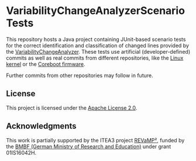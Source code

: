 # VariabilityChangeAnalyzerScenarioTests
This repository hosts a Java project containing JUnit-based scenario tests for the correct identification and classification of changed lines provided by the [VariabilityChangeAnalyzer](https://github.com/CommitAnalysisInfrastructure/VariabilityChangeAnalyzer). These tests use artificial (developer-defined) commits as well as real commits from different repositories, like the [Linux kernel](https://github.com/torvalds/linux) or the [Coreboot firmware](https://www.coreboot.org/downloads.html).

Further commits from other repositories may follow in future.

## License
This project is licensed under the [Apache License 2.0](https://www.apache.org/licenses/LICENSE-2.0.html).

## Acknowledgments
This work is partially supported by the ITEA3 project [REVaMP²](http://www.revamp2-project.eu/), funded by the [BMBF (German Ministry of Research and Education)](https://www.bmbf.de/) under grant 01IS16042H.
